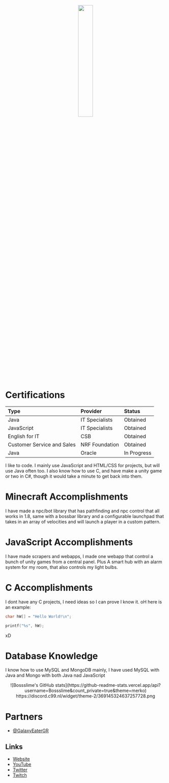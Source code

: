 <p align="center">
  <img src="https://bossslime.com/assets/ezgif.com-gif-maker.gif" width="30%" />
</p>

# Certifications

| Type | Provider | Status |
| :--- | :------- | :----- |
| Java | IT Specialists | Obtained |
| JavaScript | IT Specialists | Obtained |
| English for IT | CSB | Obtained |
| Customer Service and Sales | NRF Foundation | Obtained |
| Java | Oracle | In Progress |

I like to code. I mainly use JavaScript and HTML/CSS for projects, but will use Java often too. I also know how to use C, and have make a unity game or two in C#, though it would take a minute to get back into them. 

 # Minecraft Accomplishments
 I have made a npc/bot library that has pathfinding and npc control that all works in 1.8, same with a bossbar library and a configurable launchpad that takes in an array of velocities and will launch a player in a custom pattern.
 
 # JavaScript Accomplishments
 I have made scrapers and webapps, I made one webapp that control a bunch of unity games from a central panel. Plus A smart hub with an alarm system for my room, that also controls my light bulbs.
 
 # C Accomplishments
 I dont have any C projects, I need ideas so I can prove I know it. oH here is an example:
 
 ```C
 char hW[] = "Hello World!\n";
 
 printf("%s", hW);
```
xD

# Database Knowledge
I know how to use MySQL and MongoDB mainly, I have used MySQL with Java and Mongo with both Java nad JavaScript
<div align="center">
  ![Bossslime's GitHub stats](https://github-readme-stats.vercel.app/api?username=Bossslime&count_private=true&theme=merko)
</div>
<div align="center">
  https://discord.c99.nl/widget/theme-2/369145324637257728.png
</div>


# Partners

- [@GalaxyEaterGR](https://github.com/GalaxyEaterGR)


## Links
- [Website](https://bossslime.com/)
- [YouTube](https://www.youtube.com/c/bossslime)
- [Twitter](https://twitter.com/Bossslimeplayz)
- [Twitch](https://www.twitch.tv/bosssslime)

